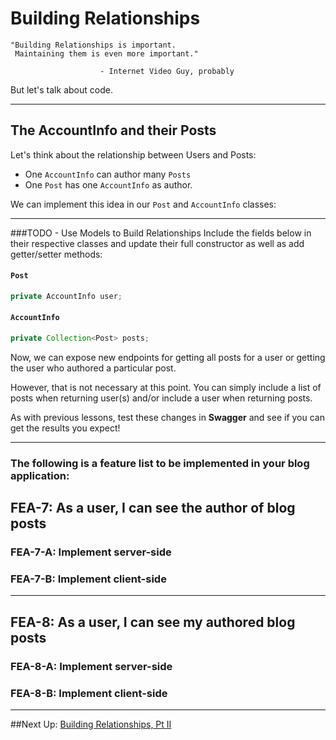 # Building Relationships

```
"Building Relationships is important. 
 Maintaining them is even more important."
 
                    - Internet Video Guy, probably
```

But let's talk about code.

---
## The AccountInfo and their Posts

Let's think about the relationship between Users and Posts:

- One `AccountInfo` can author many `Posts`
- One `Post` has one `AccountInfo` as author.

We can implement this idea in our `Post` and `AccountInfo` classes:

---
###TODO - Use Models to Build Relationships
Include the fields below in their respective classes and update their full constructor as well as add getter/setter methods:


#### `Post`

```JAVA
private AccountInfo user;
```

#### `AccountInfo`

```JAVA
private Collection<Post> posts;
```


Now, we can expose new endpoints for getting all posts for a user or getting the user who authored a particular post.

However, that is not necessary at this point. You can simply include a list of posts when returning user(s) and/or include a user when returning posts.

As with previous lessons, test these changes in **Swagger** and see if you can get the results you expect!

---

### The following is a feature list to be implemented in your blog application:

## FEA-7: As a user, I can see the author of blog posts

### FEA-7-A: Implement server-side
### FEA-7-B: Implement client-side

---
## FEA-8: As a user, I can see my authored blog posts

### FEA-8-A: Implement server-side
### FEA-8-B: Implement client-side

---

##Next Up: [Building Relationships, Pt II](10-building-relationships-ii.md)
